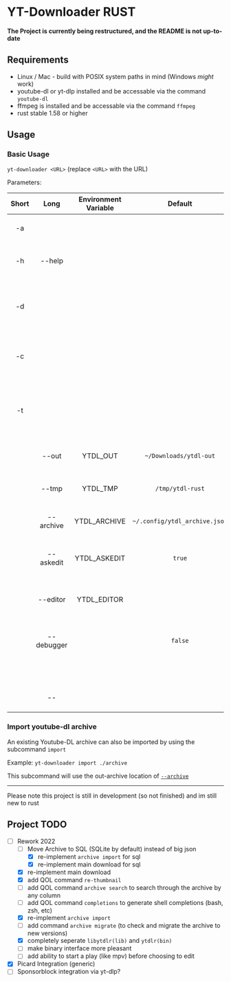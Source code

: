 # YT-Downloader RUST

**The Project is currently being restructured, and the README is not up-to-date**

## Requirements

- Linux / Mac - build with POSIX system paths in mind (Windows *might* work)
- youtube-dl or yt-dlp installed and be accessable via the command `youtube-dl`
- ffmpeg is installed and be accessable via the command `ffmpeg`
- rust stable 1.58 or higher

## Usage

### Basic Usage

`yt-downloader <URL>` (replace `<URL>` with the URL)

Parameters:

| Short |    Long    | Environment Variable |            Default            | Description                                                |
| :---: | :--------: | :------------------: | :---------------------------: | :--------------------------------------------------------- |
|  -a   |            |                      |                               | Output files will be audio-only                            |
|  -h   |   --help   |                      |                               | List the help (basically this table)                       |
|  -d   |            |                      |                               | Enable Command Verbose output (youtube-dl, ffmpeg)         |
|  -c   |            |                      |                               | Disable Cleanup after successful run                       |
|  -t   |            |                      |                               | Disable re-applying the thumbnail after running the editor |
|       |   --out    |       YTDL_OUT       |    `~/Downloads/ytdl-out`     | Set the Output Directory                                   |
|       |   --tmp    |       YTDL_TMP       |       `/tmp/ytdl-rust`        | Set the Temporary Directory to use                         |
|       | --archive  |     YTDL_ARCHIVE     | `~/.config/ytdl_archive.json` | Set the Archive file path                                  |
|       | --askedit  |     YTDL_ASKEDIT     |            `true`             | Ask for edit or directly move to Output Directory          |
|       |  --editor  |     YTDL_EDITOR      |                               | Set what editor to use on an file                          |
|       | --debugger |                      |            `false`            | Request to start the CodeLLDB Debugger in vscode           |
|       |            |                      |                               | URL to download                                            |
|       |     --     |                      |                               | Extra youtube-dl parameters                                |

### Import youtube-dl archive

An existing Youtube-DL archive can also be imported by using the subcommand `import`

Example: `yt-downloader import ./archive`

This subcommand will use the out-archive location of [`--archive`](#basic-usage)

---

Please note this project is still in development (so not finished) and im still new to rust

## Project TODO

- [ ] Rework 2022
  - [ ] Move Archive to SQL (SQLite by default) instead of big json
    - [x] re-implement `archive import` for sql
    - [x] re-implement main download for sql
  - [x] re-implement main download
  - [x] add QOL command `re-thumbnail`
  - [ ] add QOL command `archive search` to search through the archive by any column
  - [ ] add QOL command `completions` to generate shell completions (bash, zsh, etc)
  - [x] re-implement `archive import`
  - [ ] add command `archive migrate` (to check and migrate the archive to new versions)
  - [x] completely seperate `libytdlr(lib)` and `ytdlr(bin)`
  - [ ] make binary interface more pleasant
  - [ ] add ability to start a play (like mpv) before choosing to edit
- [x] Picard Integration (generic)
- [ ] Sponsorblock integration via yt-dlp?

